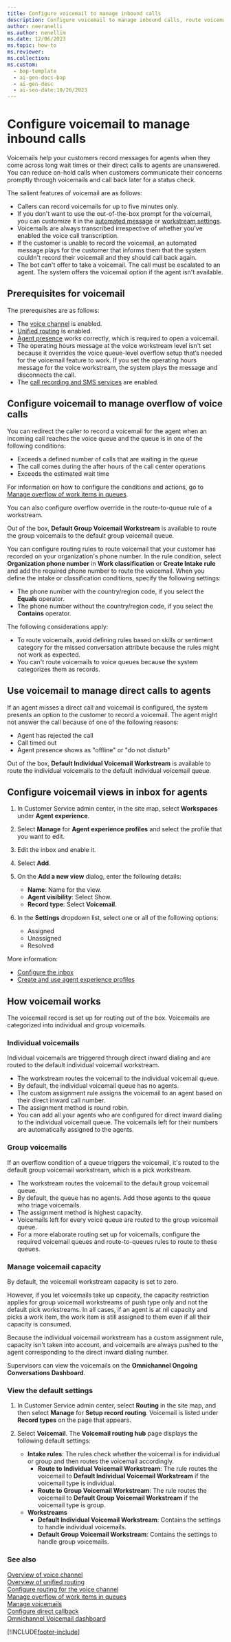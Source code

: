 ```yaml
---
title: Configure voicemail to manage inbound calls
description: Configure voicemail to manage inbound calls, route voicemails to agents, and reduce on-hold wait times.
author: neeranelli
ms.author: nenellim
ms.date: 12/06/2023
ms.topic: how-to
ms.reviewer:
ms.collection:
ms.custom:
  - bap-template
  - ai-gen-docs-bap
  - ai-gen-desc
  - ai-seo-date:10/26/2023
---
```


# Configure voicemail to manage inbound calls

Voicemails help your customers record messages for agents when they come across long wait times or their direct calls to agents are unanswered. You can reduce on-hold calls when customers communicate their concerns promptly through voicemails and call back later for a status check.

The salient features of voicemail are as follows:

- Callers can record voicemails for up to five minutes only.
- If you don't want to use the out-of-the-box prompt for the voicemail, you can customize it in the [automated message](configure-automated-message.md#customize-automated-messages-at-the-channel-level) or [workstream settings](voice-channel-inbound-calling.md).
- Voicemails are always transcribed irrespective of whether you've enabled the voice call transcription.
- If the customer is unable to record the voicemail, an automated message plays for the customer that informs them that the system couldn't record their voicemail and they should call back again.
- The bot can't offer to take a voicemail. The call must be escalated to an agent. The system offers the voicemail option if the agent isn't available.

## Prerequisites for voicemail

The prerequisites are as follows:

- The [voice channel](voice-channel-install.md) is enabled.
- [Unified routing](provision-unified-routing.md) is enabled.
- [Agent presence](../use/oc-manage-presence-status.md) works correctly, which is required to open a voicemail.
- The operating hours message at the voice workstream level isn't set because it overrides the voice queue-level overflow setup that’s needed for the voicemail feature to work. If you set the operating hours message for the voice workstream, the system plays the message and disconnects the call.
- The [call recording and SMS services](voice-channel-connect-existing-resource.md#enable-call-recording-and-sms-services) are enabled.

## Configure voicemail to manage overflow of voice calls

You can redirect the caller to record a voicemail for the agent when an incoming call reaches the voice queue and the queue is in one of the following conditions:

- Exceeds a defined number of calls that are waiting in the queue
- The call comes during the after hours of the call center operations
- Exceeds the estimated wait time

For information on how to configure the conditions and actions, go to [Manage overflow of work items in queues](manage-overflow.md).

You can also configure overflow override in the route-to-queue rule of a workstream.

Out of the box, **Default Group Voicemail Workstream** is available to route the group voicemails to the default group voicemail queue.

You can configure routing rules to route voicemail that your customer has recorded on your organization's phone number. In the rule condition, select **Organization phone number** in **Work classification** or **Create Intake rule** and add the required phone number to route the voicemail. When you define the intake or classification conditions, specify the following settings:

- The phone number with the country/region code, if you select the **Equals** operator.
- The phone number without the country/region code, if you select the **Contains** operator.

The following considerations apply:

* To route voicemails, avoid defining rules based on skills or sentiment category for the missed conversation attribute because the rules might not work as expected.
* You can't route voicemails to voice queues because the system categorizes them as records.


## Use voicemail to manage direct calls to agents

If an agent misses a direct call and voicemail is configured, the system presents an option to the customer to record a voicemail. The agent might not answer the call because of one of the following reasons:

- Agent has rejected the call
- Call timed out
- Agent presence shows as "offline" or "do not disturb"

Out of the box, **Default Individual Voicemail Workstream** is available to route the individual voicemails to the default individual voicemail queue.

## Configure voicemail views in inbox for agents

1. In Customer Service admin center, in the site map, select **Workspaces** under **Agent experience**.

1. Select **Manage** for **Agent experience profiles** and select the profile that you want to edit.

1. Edit the inbox and enable it.

1. Select **Add**.

1. On the **Add a new view** dialog, enter the following details:

     - **Name**: Name for the view.
     - **Agent visibility**: Select Show.
     - **Record type**: Select **Voicemail**.

1. In the **Settings** dropdown list, select one or all of the following options:
     - Assigned
     - Unassigned
     - Resolved

More information:

- [Configure the inbox](configure-inbox.md)
- [Create and use agent experience profiles](create-agent-experience-profile.md)

## How voicemail works

The voicemail record is set up for routing out of the box. Voicemails are categorized into individual and group voicemails.

### Individual voicemails

Individual voicemails are triggered through direct inward dialing and are routed to the default individual voicemail workstream.

- The workstream routes the voicemail to the individual voicemail queue.
- By default, the individual voicemail queue has no agents.
- The custom assignment rule assigns the voicemail to an agent based on their direct inward call number.
- The assignment method is round robin.
- You can add all your agents who are configured for direct inward dialing to the individual voicemail queue. The voicemails left for their numbers are automatically assigned to the agents.

### Group voicemails

If an overflow condition of a queue triggers the voicemail, it's routed to the default group voicemail workstream, which is a pick workstream.

- The workstream routes the voicemail to the default group voicemail queue.
- By default, the queue has no agents. Add those agents to the queue who triage voicemails.
- The assignment method is highest capacity.
- Voicemails left for every voice queue are routed to the group voicemail queue.
- For a more elaborate routing set up for voicemails, configure the required voicemail queues and route-to-queues rules to route to these queues.


### Manage voicemail capacity

By default, the voicemail workstream capacity is set to zero.

However, if you let voicemails take up capacity, the capacity restriction applies for group voicemail workstreams of push type only and not the default pick workstreams. In all cases, if an agent is at nil capacity and picks a work item, the work item is still assigned to them even if all their capacity is consumed.

Because the individual voicemail workstream has a custom assignment rule, capacity isn't taken into account, and voicemails are always pushed to the agent corresponding to the direct inward dialing number.

Supervisors can view the voicemails on the **Omnichannel Ongoing Conversations Dashboard**.

### View the default settings

1. In Customer Service admin center, select **Routing** in the site map, and then select **Manage** for **Setup record routing**. Voicemail is listed under **Record types** on the page that appears.

1. Select **Voicemail**. The **Voicemail routing hub** page displays the following default settings:

   - **Intake rules**: The rules check whether the voicemail is for individual or group and then routes the voicemail accordingly.
       - **Route to Individual Voicemail Workstream**: The rule routes the voicemail to **Default Individual Voicemail Workstream** if the voicemail type is individual.
       - **Route to Group Voicemail Workstream**: The rule routes the voicemail to **Default Group Voicemail Workstream** if the voicemail type is group.
   - **Workstreams**
       - **Default Individual Voicemail Workstream**: Contains the settings to handle individual voicemails.
       - **Default Group Voicemail Workstream**: Contains the settings to handle group voicemails.

### See also

[Overview of voice channel](voice-channel.md)  
[Overview of unified routing](overview-unified-routing.md)  
[Configure routing for the voice channel](../voice-channel-route-queues.md)  
[Manage overflow of work items in queues](manage-overflow.md)  
[Manage voicemails](../use/manage-voicemails.md)  
[Configure direct callback](voice-channel-direct-callback.md)  
[Omnichannel Voicemail dashboard](../use/oc-voicemail-dashboard.md)  


[!INCLUDE[footer-include](../../includes/footer-banner.md)]
